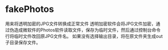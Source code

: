 # fakePhotos
用来将透明加密的JPG文件转换成正常文件
透明加密软件会将JPG文件加密，通过伪造成微软件的Photos软件读取文件，保存为临时文件，然后通过控制台命令行将临时文件改回原JPG文件名。
如果没有选择输出目录，将在原文件夹生成out子目录保存文件。
